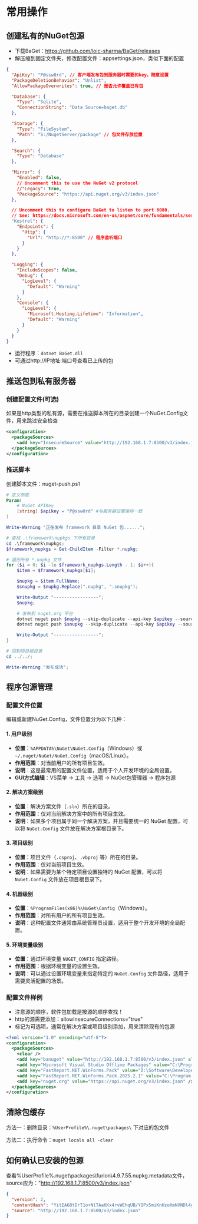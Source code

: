 # 常用操作

## 创建私有的NuGet包源

* 下载BaGet：https://github.com/loic-sharma/BaGet/releases
* 解压缩到固定文件夹，修改配置文件：appsettings.json，类似下面的配置

```json
{
  "ApiKey": "P@ssw0rd", // 客户端发布包到服务器时需要的key，随意设置
  "PackageDeletionBehavior": "Unlist",
  "AllowPackageOverwrites": true, // 是否允许覆盖已有包

  "Database": {
    "Type": "Sqlite",
    "ConnectionString": "Data Source=baget.db"
  },

  "Storage": {
    "Type": "FileSystem",
    "Path": "S:/NugetServer/package" // 包文件存放位置
  },

  "Search": {
    "Type": "Database"
  },

  "Mirror": {
    "Enabled": false,
    // Uncomment this to use the NuGet v2 protocol
    //"Legacy": true,
    "PackageSource": "https://api.nuget.org/v3/index.json"
  },

  // Uncomment this to configure BaGet to listen to port 8080.
  // See: https://docs.microsoft.com/en-us/aspnet/core/fundamentals/servers/kestrel?view=aspnetcore-3.1   #listenoptionsusehttps
  "Kestrel": {
    "Endpoints": {
      "Http": {
        "Url": "http://*:8500" // 程序监听端口
      }
    }
  },

  "Logging": {
    "IncludeScopes": false,
    "Debug": {
      "LogLevel": {
        "Default": "Warning"
      }
    },
    "Console": {
      "LogLevel": {
        "Microsoft.Hosting.Lifetime": "Information",
        "Default": "Warning"
      }
    }
  }
}

```

* 运行程序：`dotnet BaGet.dll`
* 可通过http://IP地址:端口号查看已上传的包

## 推送包到私有服务器

### 创建配置文件(可选)

如果是http类型的私有源，需要在推送脚本所在的目录创建一个NuGet.Config文件，用来跳过安全检查

```xml
<configuration>
  <packageSources>
    <add key="InsecureSource" value="http://192.168.1.7:8500/v3/index.json" allowInsecureConnections="true" />
  </packageSources>
</configuration>
```

### 推送脚本

创建脚本文件：nuget-push.ps1

```powershell
# 定义参数
Param(
    # NuGet APIKey
    [string] $apikey = "P@ssw0rd" #与服务器设置保持一致
)

Write-Warning "正在发布 framework 目录 NuGet 包......";

# 查找 .\framework\nupkgs 下所有目录
cd .\framework\nupkgs;
$framework_nupkgs = Get-ChildItem -Filter *.nupkg;

# 遍历所有 *.nupkg 文件
for ($i = 0; $i -le $framework_nupkgs.Length - 1; $i++){
    $item = $framework_nupkgs[$i];

    $nupkg = $item.FullName;
    $snupkg = $nupkg.Replace(".nupkg", ".snupkg");

    Write-Output "-----------------";
    $nupkg;

    # 发布到 nuget.org 平台
    dotnet nuget push $nupkg --skip-duplicate --api-key $apikey --source http://192.168.1.7:8500/v3/index.json;
    dotnet nuget push $snupkg --skip-duplicate --api-key $apikey --source http://192.168.1.7:8500/v3/index.json;

    Write-Output "-----------------";
}

# 回到项目根目录
cd ../../;

Write-Warning "发布成功";
```



## 程序包源管理

### 配置文件位置

编辑或新建NuGet.Config，文件位置分为以下几种：

#### 1. 用户级别

- **位置**：`%APPDATA%\NuGet\NuGet.Config`（Windows）或`~/.nuget/NuGet/NuGet.Config`（macOS/Linux）。
- **作用范围**：对当前用户的所有项目生效。
- **说明**：这是最常用的配置文件位置，适用于个人开发环境的全局设置。
- **GUI方式编辑**：VS菜单 -> 工具 -> 选项 -> NuGet包管理器 -> 程序包源

####  2. **解决方案级别**

- **位置**：解决方案文件（`.sln`）所在的目录。
- **作用范围**：仅对当前解决方案中的所有项目生效。
- **说明**：如果多个项目属于同一个解决方案，并且需要统一的 NuGet 配置，可以将 `NuGet.Config` 文件放在解决方案根目录下。

#### 3. **项目级别**

- **位置**：项目文件（`.csproj`、`.vbproj` 等）所在的目录。
- **作用范围**：仅对当前项目生效。
- **说明**：如果需要为某个特定项目设置独特的 NuGet 配置，可以将 `NuGet.Config` 文件放在项目根目录下。

#### 4. **机器级别**

- **位置**：`%ProgramFiles(x86)%\NuGet\Config`（Windows）。
- **作用范围**：对所有用户的所有项目生效。
- **说明**：这种配置文件通常由系统管理员设置，适用于整个开发环境的全局配置。

#### 5. **环境变量级别**

- **位置**：通过环境变量 `NUGET_CONFIG` 指定路径。
- **作用范围**：根据环境变量的设置生效。
- **说明**：可以通过设置环境变量来指定特定的 `NuGet.Config` 文件路径，适用于需要灵活配置的场景。

### 配置文件样例

* 注意源的顺序，软件包加载是按源的顺序查找！
* http的源需要添加：allowInsecureConnections="true"
* 标记<clear />为可选项，通常在解决方案或项目级别添加，用来清除现有的包源

```xml
<?xml version="1.0" encoding="utf-8"?>
<configuration>
  <packageSources>    
    <clear />
    <add key="banuget" value="http://192.168.1.7:8500/v3/index.json" allowInsecureConnections="true"/>
    <add key="Microsoft Visual Studio Offline Packages" value="C:\Program Files (x86)\Microsoft SDKs\NuGetPackages\" />
    <add key="FastReport.NET.WinForms.Pack" value="D:\Software\Developer\FastReport.nupkg" />
    <add key="FastReport.NET.WinForms.Pack.2025.2.1" value="C:\Program Files (x86)\Fast Reports\.NET\2025.2.1\FastReport .NET WinForms Pack\Nugets" />
    <add key="nuget.org" value="https://api.nuget.org/v3/index.json" />
  </packageSources>
</configuration>
```



## 清除包缓存

方法一：删除目录：`%UserProfile%\.nuget\packages\` 下对应的包文件

方法二：执行命令：`nuget locals all -clear`

## 如何确认已安装的包源

查看%UserProfile%\.nuget\packages\\furion\4.9.7.55\.nupkg.metadata文件，source应为："http://192.168.1.7:8500/v3/index.json"

```json
{
  "version": 2,
  "contentHash": "YitEA68tDrT1o+NlTAaKKx4rvWEhqUB/YOPx5miKnHzoXmNVNDl4gt2SwMQGOYyxcqbYAQ430ULOu6J5er6XVA==",
  "source": "http://192.168.1.7:8500/v3/index.json"
}
```